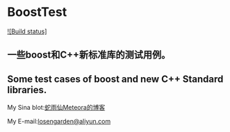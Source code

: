 # BoostTest
[![Build status]](https://ci.appveyor.com/project/SharpSnake/boosttest)

## 一些boost和C++新标准库的测试用例。
## Some test cases of boost and new C++ Standard libraries.


My Sina blot:[蛇雨仙Meteora的博客](http://blog.sina.com.cn/meteorafever)

My E-mail:losengarden@aliyun.com
